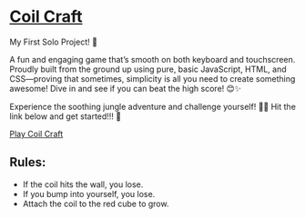 # [Coil Craft](https://prar1hana.github.io/Coil-Craft/)
My First Solo Project! 🎉

A fun and engaging game that’s smooth on both keyboard and touchscreen. Proudly built from the ground up using pure, basic JavaScript, HTML, and CSS—proving that sometimes, simplicity is all you need to create something awesome! Dive in and see if you can beat the high score! 😊✨

Experience the soothing jungle adventure and challenge yourself! 🌿🐍
Hit the link below and get started!!! 🚀

[Play Coil Craft](https://prar1hana.github.io/Coil-Craft/)

## Rules:
- If the coil hits the wall, you lose.
- If you bump into yourself, you lose.
- Attach the coil to the red cube to grow.
